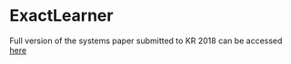 # ExactLearner 
Full version of the systems paper submitted to KR 2018 can be accessed [here](https://exactlearner.github.io/krpaper.pdf)

